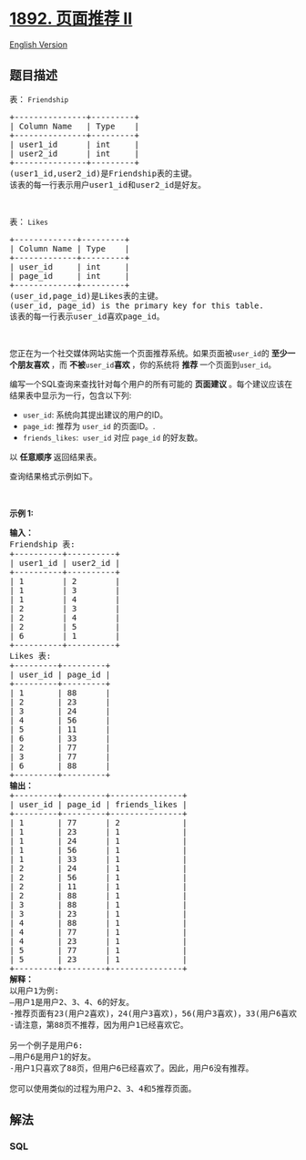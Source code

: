 # [1892. 页面推荐 Ⅱ](https://leetcode.cn/problems/page-recommendations-ii)

[English Version](/solution/1800-1899/1892.Page%20Recommendations%20II/README_EN.md)

## 题目描述

<!-- 这里写题目描述 -->

<p>表：&nbsp;<code>Friendship</code></p>

<pre>
+---------------+---------+
| Column Name   | Type    |
+---------------+---------+
| user1_id      | int     |
| user2_id      | int     |
+---------------+---------+
(user1_id,user2_id)是Friendship表的主键。
该表的每一行表示用户user1_id和user2_id是好友。
</pre>

<p>&nbsp;</p>

<p>表：&nbsp;<code>Likes</code></p>

<pre>
+-------------+---------+
| Column Name | Type    |
+-------------+---------+
| user_id     | int     |
| page_id     | int     |
+-------------+---------+
(user_id,page_id)是Likes表的主键。
(user_id, page_id) is the primary key for this table.
该表的每一行表示user_id喜欢page_id。
</pre>

<p>&nbsp;</p>

<p>您正在为一个社交媒体网站实施一个页面推荐系统。如果页面被<code>user_id</code>的&nbsp;<strong>至少一个朋友喜欢&nbsp;</strong>，而&nbsp;<strong>不被</strong><code>user_id</code><strong>喜欢&nbsp;</strong>，你的系统将&nbsp;<strong>推荐&nbsp;</strong>一个页面到<code>user_id</code>。</p>

<p>编写一个SQL查询来查找针对每个用户的所有可能的&nbsp;<strong>页面建议&nbsp;</strong>。每个建议应该在结果表中显示为一行，包含以下列:</p>

<ul>
	<li><code>user_id</code>: 系统向其提出建议的用户的ID。</li>
	<li><code>page_id</code>: 推荐为&nbsp;<code>user_id</code>&nbsp;的页面ID。.</li>
	<li><code>friends_likes</code>:&nbsp;&nbsp;<code>user_id</code>&nbsp;对应&nbsp;<code>page_id</code>&nbsp;的好友数。</li>
</ul>

<p>以&nbsp;<strong>任意顺序&nbsp;</strong>返回结果表。</p>

<p>查询结果格式示例如下。</p>

<p>&nbsp;</p>

<p><strong>示例 1:</strong></p>

<pre>
<strong>输入：</strong>
Friendship 表:
+----------+----------+
| user1_id | user2_id |
+----------+----------+
| 1        | 2        |
| 1        | 3        |
| 1        | 4        |
| 2        | 3        |
| 2        | 4        |
| 2        | 5        |
| 6        | 1        |
+----------+----------+
Likes 表:
+---------+---------+
| user_id | page_id |
+---------+---------+
| 1       | 88      |
| 2       | 23      |
| 3       | 24      |
| 4       | 56      |
| 5       | 11      |
| 6       | 33      |
| 2       | 77      |
| 3       | 77      |
| 6       | 88      |
+---------+---------+
<strong>输出：</strong>
+---------+---------+---------------+
| user_id | page_id | friends_likes |
+---------+---------+---------------+
| 1       | 77      | 2             |
| 1       | 23      | 1             |
| 1       | 24      | 1             |
| 1       | 56      | 1             |
| 1       | 33      | 1             |
| 2       | 24      | 1             |
| 2       | 56      | 1             |
| 2       | 11      | 1             |
| 2       | 88      | 1             |
| 3       | 88      | 1             |
| 3       | 23      | 1             |
| 4       | 88      | 1             |
| 4       | 77      | 1             |
| 4       | 23      | 1             |
| 5       | 77      | 1             |
| 5       | 23      | 1             |
+---------+---------+---------------+
<strong>解释：</strong>
以用户1为例:
—用户1是用户2、3、4、6的好友。
-推荐页面有23(用户2喜欢)，24(用户3喜欢)，56(用户3喜欢)，33(用户6喜欢)，77(用户2和用户3喜欢)。
-请注意，第88页不推荐，因为用户1已经喜欢它。

另一个例子是用户6:
—用户6是用户1的好友。
-用户1只喜欢了88页，但用户6已经喜欢了。因此，用户6没有推荐。

您可以使用类似的过程为用户2、3、4和5推荐页面。</pre>

## 解法

<!-- 这里可写通用的实现逻辑 -->

<!-- tabs:start -->

### **SQL**

<!-- 这里可写当前语言的特殊实现逻辑 -->

```sql

```

<!-- tabs:end -->
